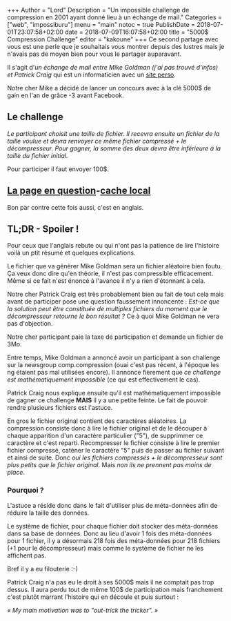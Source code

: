 +++
Author = "Lord"
Description = "Un impossible challenge de compression en 2001 ayant donné lieu à un échange de mail."
Categories = ["web", "impossiburu"]
menu = "main"
notoc = true
PublishDate = 2018-07-01T23:07:58+02:00
date = 2018-07-09T16:07:58+02:00
title = "5000$ Compression Challenge"
editor = "kakoune"
+++
Ce second partage avec vous est une perle que je souhaitais vous montrer depuis des lustres mais je n'avais pas de moyen bien pour vous le partager auparavant.

Il s'agit d'*un échange de mail entre Mike Goldman (j'ai pas trouvé d'infos) et Patrick Craig* qui est un informaticien avec un [site perso](http://www.patrickcraig.co.uk/index.htm). 

Notre cher Mike a décidé de lancer un concours avec à la clé 5000$ de gain en l'an de grâce -3 avant Facebook.

## Le challenge

*Le participant choisit une taille de fichier. Il recevra ensuite un fichier de la taille voulue et devra renvoyer ce même fichier compressé + le décompresseur. Pour gagner, la somme des deux devra être inférieure à la taille du fichier initial.*

Pour participer il faut envoyer 100$.

## [La page en question](https://www.patrickcraig.co.uk/other/compression.php)-[cache local](https://lord.re/static/s-02-compression-challenge.html)
Bon par contre cette fois aussi, c'est en anglais.

## TL;DR - Spoiler !
Pour ceux que l'anglais rebute ou qui n'ont pas la patience de lire l'histoire voilà un ptit résumé et quelques explications.

Le fichier que va génèrer Mike Goldman sera un fichier aléatoire bien foutu.
Ça veux donc dire qu'en théorie, il n'est pas compressible efficacement.
Même si ce fait n'est énoncé à l'avance il n'y a rien d'étonnant à cela.

Notre cher Patrick Craig est très probablement bien au fait de tout cela mais avant de participer pose une question faussement innoncente :
*Est-ce que la solution peut être constituée de multiples fichiers du moment que le décompresseur retourne le bon résultat ?*
Ce à quoi Mike Goldman ne vera pas d'objection.

Notre cher participant paie la taxe de participation et demande un fichier de 3Mo.

Entre temps, Mike Goldman a annoncé avoir un participant à son challenge sur la newsgroup comp.compression (ouai c'est pas récent, à l'époque les ng étaient pas mal utilisées encore).
Il annonce fièrement que *ce challenge est mathématiquement impossible* (ce qui est effectivement le cas).

Patrick Craig nous explique ensuite qu'il est mathématiquement impossible de gagner ce challenge **MAIS** il y a une petite feinte.
Le fait de pouvoir rendre plusieurs fichiers est l'astuce.

En gros le fichier original contient des caractères aléatoires.
La compression consiste donc à lire le fichier original et de le découper à chaque apparition d'un caractère particulier ("5"), de supprimmer ce caractère et c'est reparti.
Recompresser le fichier consiste à lire le premier fichier compressé, caténer le caractère "5" puis de passer au fichier suivant et ainsi de suite.
Donc *oui les fichiers compressés + le décompresseur sont plus petits que le fichier original*.
Mais *non ils ne prennent pas moins de place*.

### Pourquoi ?
L'astuce a réside donc dans le fait d'utiliser plus de méta-données afin de réduire la taille des données.

Le système de fichier, pour chaque fichier doit stocker des méta-données dans sa base de données.
Donc au lieu d'avoir 1 fois des méta-données pour 1 fichier, il y a désormais 218 fois des méta-données pour 218 fichiers (+1 pour le décompresseur) mais comme le système de fichier ne les affichent pas.

Bref il y a eu filouterie :-)

Patrick Craig n'a pas eu le droit à ses 5000$ mais il ne comptait pas trop dessus.
Il aura perdu tout de même 100$ de participation mais franchement c'est plutôt marrant l'histoire qui en découle et puis surtout :

*« My main motivation was to "out-trick the tricker". »*
